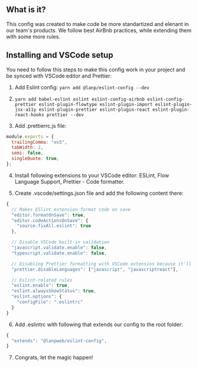 ## What is it?

This config was created to make code be more standartized and elenant in our team's products. We follow best AirBnb practices, while extending them with some more rules.

## Installing and VSCode setup

You need to follow this steps to make this config work in your project and be synced with VSCode editor and Prettier:

1. Add Eslint config: `yarn add @lanp/eslint-config --dev`

2. `yarn add babel-eslint eslint eslint-config-airbnb eslint-config-prettier eslint-plugin-flowtype eslint-plugin-import eslint-plugin-jsx-a11y eslint-plugin-prettier eslint-plugin-react eslint-plugin-react-hooks prettier --dev`

3. Add .prettierrc.js file:

```javascript
module.exports = {
  trailingComma: "es5",
  tabWidth: 2,
  semi: false,
  singleQuote: true,
};
```

4. Install following extensions to your VSCode editor: ESLint, Flow Language Support, Prettier - Code formatter.

5. Create .vscode/settings.json file and add the following content there:

```javascript
{
  // Makes ESlint extension format code on save
  "editor.formatOnSave": true,
  "editor.codeActionsOnSave": {
    "source.fixAll.eslint": true
  },

  // Disable VSCode built-in validation
  "javascript.validate.enable": false,
  "typescript.validate.enable": false,

  // Disabling Prettier formatting with VSCode extension because it'll be handled by ESlint and it's built-in Prettier plugin
  "prettier.disableLanguages": ["javascript", "javascriptreact"],

  // Eslint-related rules
  "eslint.enable": true,
  "eslint.alwaysShowStatus": true,
  "eslint.options": {
    "configFile": ".eslintrc"
  }
}
```

6. Add .eslintrc with following that extends our config to the root folder:

```javascript
{
  "extends": "@lanpweb/eslint-config",
}
```

7. Congrats, let the magic happen!
